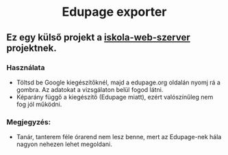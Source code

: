 <h1 align="center">Edupage exporter</h1>

## Ez egy külső projekt a [iskola-web-szerver](https://github.com/SerwenyiW/iskola-web-szerver) projektnek.
### Használata
- Töltsd be Google kiegészítőknél, majd a edupage.org oldalán nyomj rá a gombra. Az adatokat a vizsgálaton belül fogod látni.
- Képarány függő a kiegészítő (Edupage miatt), ezért valószínűleg nem fog jól működni.
### Megjegyzés:
- Tanár, tanterem féle órarend nem lesz benne, mert az Edupage-nek hála nagyon nehezen lehet megoldani.
